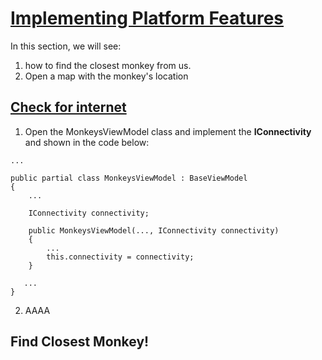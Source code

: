 # [Implementing Platform Features](https://youtu.be/DuNLR_NJv8U?t=10737)

In this section, we will see:

1. how to find the closest monkey from us.
2. Open a map with the monkey's location

## [Check for internet](https://youtu.be/DuNLR_NJv8U?t=10999)

1. Open the MonkeysViewModel class and implement the **IConnectivity** and shown in the code below:

```
...

public partial class MonkeysViewModel : BaseViewModel
{
    ...

    IConnectivity connectivity;

    public MonkeysViewModel(..., IConnectivity connectivity)
    {
        ...
        this.connectivity = connectivity;
    }
   
   ...
}
```

2. AAAA

## Find Closest Monkey!